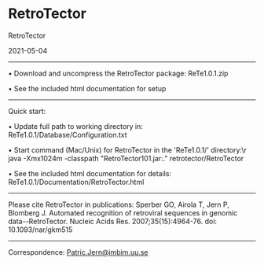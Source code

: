 # RetroTector
RetroTector 

2021-05-04

----
• Download and uncompress the RetroTector package:
  ReTe1.0.1.zip
  
• See the included html documentation for setup

----
Quick start:

• Update full path to working directory in:
  ReTe1.0.1/Database/Configuration.txt
  
• Start command (Mac/Unix) for RetroTector in the 'ReTe1.0.1/' directory:\r
  java -Xmx1024m -classpath "RetroTector101.jar:." retrotector/RetroTector
  
• See the included html documentation for details:
  ReTe1.0.1/Documentation/RetroTector.html
	
----
Please cite RetroTector in publications:
	Sperber GO, Airola T, Jern P, Blomberg J.
	Automated recognition of retroviral sequences in genomic data--RetroTector.
	Nucleic Acids Res. 2007;35(15):4964-76.
	doi: 10.1093/nar/gkm515
	
----
Correspondence:	Patric.Jern@imbim.uu.se



